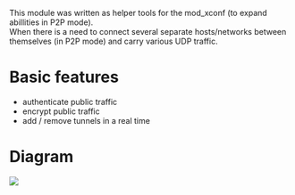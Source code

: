 <p>
 This module was written as helper tools for the mod_xconf (to expand abillities in P2P mode).<br>
 When there is a need to connect several separate hosts/networks between themselves (in P2P mode) and carry various UDP traffic.
</p>

# Basic features
 - authenticate public traffic
 - encrypt public traffic
 - add / remove tunnels in a real time 

# Diagram
<div aling="center">
 <img src='/blob/master/bin/schema.png'>
</div>

